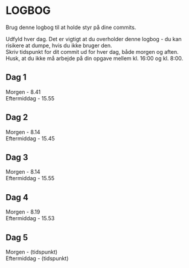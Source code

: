 # LOGBOG

Brug denne logbog til at holde styr på dine commits.

Udfyld hver dag. Det er vigtigt at du overholder denne logbog - du kan risikere at dumpe, hvis du ikke bruger den.  
Skriv tidspunkt for dit commit ud for hver dag, både morgen og aften.  
Husk, at du ikke må arbejde på din opgave mellem kl. 16:00 og kl. 8:00.

## Dag 1

Morgen - 8.41  
Eftermiddag - 15.55

## Dag 2

Morgen - 8.14  
Eftermiddag - 15.45

## Dag 3

Morgen - 8.14  
Eftermiddag - 15.55

## Dag 4

Morgen - 8.19  
Eftermiddag - 15.53

## Dag 5

Morgen - (tidspunkt)  
Eftermiddag - (tidspunkt)
